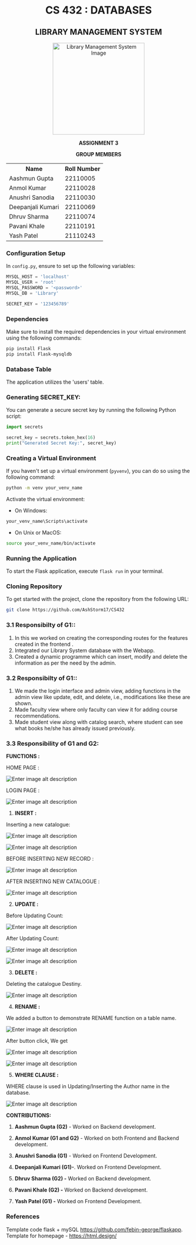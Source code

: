 <div style="text-align: center;">
    <h1>CS 432 : DATABASES</h1>
    <h2>LIBRARY MANAGEMENT SYSTEM</h2>
    <img src="Images/nmp_Image_1.png" width="250" height="250" alt="Library Management System Image">

**ASSIGNMENT 3**

**GROUP MEMBERS**
</div>
<table align="center" style="width: 70%;">
    <tr>
        <th>Name</th>
        <th>Roll Number</th>
    </tr>
    <tr>
        <td>Aashmun Gupta</td>
        <td>22110005</td>
    </tr>
    <tr>
        <td>Anmol Kumar</td>
        <td>22110028</td>
    </tr>
    <tr>
        <td>Anushri Sanodia</td>
        <td>22110030</td>
    </tr>
    <tr>
        <td>Deepanjali Kumari</td>
        <td>22110069</td>
    </tr>
    <tr>
        <td>Dhruv Sharma</td>
        <td>22110074</td>
    </tr>
    <tr>
        <td>Pavani Khale</td>
        <td>22110191</td>
    </tr>
    <tr>
        <td>Yash Patel</td>
        <td>21110243</td>
    </tr>
</table>

### Configuration Setup
In `config.py`, ensure to set up the following variables:

```python
MYSQL_HOST = 'localhost'
MYSQL_USER = 'root'
MYSQL_PASSWORD = '<password>'
MYSQL_DB = 'Library'

SECRET_KEY = '123456789'
```

### Dependencies
Make sure to install the required dependencies in your virtual environment using the following commands:

```bash
pip install Flask
pip install Flask-mysqldb
```

### Database Table
The application utilizes the 'users' table.

### Generating SECRET_KEY:
You can generate a secure secret key by running the following Python script:

```python
import secrets

secret_key = secrets.token_hex(16)
print("Generated Secret Key:", secret_key)
```

### Creating a Virtual Environment
If you haven't set up a virtual environment (`pyvenv`), you can do so using the following command:

```bash
python -m venv your_venv_name
```

Activate the virtual environment:

- On Windows:
```bash
your_venv_name\Scripts\activate
```
- On Unix or MacOS:
```bash
source your_venv_name/bin/activate
```

### Running the Application
To start the Flask application, execute `flask run` in your terminal.

### Cloning Repository
To get started with the project, clone the repository from the following URL:

```bash
git clone https://github.com/AshStorm17/CS432
```

### **3.1 Responsibilty of G1:**:
1. In this we worked on creating the corresponding routes for the features created in the frontend .
2. Integrated our Library System database with the Webapp.
3. Created a dynamic programme which can insert, modify and delete the information as per the need by the admin.


### **3.2 Responsibilty of G1:**:
1. We made the login interface and admin view, adding functions in the admin view like update, edit, and delete, i.e., modifications like these are shown.
2. Made faculty view where only faculty can view it for adding course recommendations.
3. Made student view along with catalog search, where student can see what books he/she has already issued previously.



### **3.3 Responsibility of G1 and G2:**

**FUNCTIONS :**

HOME PAGE :

![Enter image alt description](Images/ZE7_Image_2.png)

LOGIN PAGE :

![Enter image alt description](Images/aIP_Image_3.png)

1. **INSERT :**

Inserting a new catalogue:

![Enter image alt description](Images/NFF_Image_4.png)

![Enter image alt description](Images/zaX_Image_5.png)

BEFORE INSERTING NEW RECORD :

![Enter image alt description](Images/QGE_Image_6.png)

AFTER INSERTING NEW CATALOGUE :

![Enter image alt description](Images/XJB_Image_7.png)

2. **UPDATE  :**

Before Updating Count:

![Enter image alt description](Images/eXO_Image_8.png)

After Updating Count:

![Enter image alt description](Images/zEf_Image_9.png)

![Enter image alt description](Images/zHm_Image_10.png)

3. **DELETE :**

Deleting the catalogue Destiny.

![Enter image alt description](Images/Zqo_Image_11.png)

4. **RENAME :**

We added a button to demonstrate RENAME function on a table name.

![Enter image alt description](Images/eVN_Image_12.png)

After button click, We get

![Enter image alt description](Images/irj_Image_13.png)

![Enter image alt description](Images/K4y_Image_14.png)

5. **WHERE CLAUSE :**

WHERE clause is used in Updating/Inserting the Author name in the database.

![Enter image alt description](Images/jcY_Image_15.png)


**CONTRIBUTIONS:**

1. **Aashmun Gupta (G2)** -
Worked on Backend development.

2. **Anmol Kumar (G1 and G2)** -
Worked on both Frontend and Backend development.

3. **Anushri Sanodia (G1)** -
Worked on Frontend Development.

4. **Deepanjali Kumari (G1)-**.
Worked on Frontend Development.

5. **Dhruv Sharma (G2) -**
Worked on Backend development.

6. **Pavani Khale (G2) -**
Worked on Backend development.

7. **Yash Patel (G1) -**
Worked on Frontend Development.

### References
Template code flask + mySQL https://github.com/febin-george/flaskapp.
Template for homepage - https://html.design/